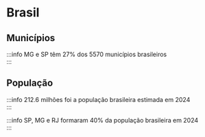 <script setup>

import * as Plot from "@observablehq/plot";
import * as d3 from "d3";
import {ref, shallowRef, onMounted} from "vue";

import PopulacaoBrasil from '../components/PopulacaoBrasil.vue';
import MunicipiosPorEstado from '../components/MunicipiosPorEstado.vue';
import PopulacaoPorEstado from '../components/PopulacaoPorEstado.vue';
</script>

# Brasil

## Municípios

:::info MG e SP têm 27% dos 5570 municípios brasileiros
<br />
<MunicipiosPorEstado />
:::

## População

:::info 212.6 milhões foi a população brasileira estimada em 2024
<br />
<PopulacaoBrasil />
:::

:::info SP, MG e RJ formaram 40% da população brasileira em 2024
<br />
<PopulacaoPorEstado />
:::